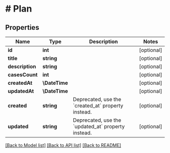 # # Plan

## Properties

Name | Type | Description | Notes
------------ | ------------- | ------------- | -------------
**id** | **int** |  | [optional]
**title** | **string** |  | [optional]
**description** | **string** |  | [optional]
**casesCount** | **int** |  | [optional]
**createdAt** | **\DateTime** |  | [optional]
**updatedAt** | **\DateTime** |  | [optional]
**created** | **string** | Deprecated, use the &#x60;created_at&#x60; property instead. | [optional]
**updated** | **string** | Deprecated, use the &#x60;updated_at&#x60; property instead. | [optional]

[[Back to Model list]](../../README.md#models) [[Back to API list]](../../README.md#endpoints) [[Back to README]](../../README.md)

